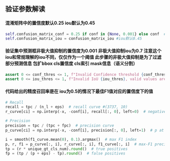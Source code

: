 ## 验证参数解读

#### 混淆矩阵中的置信度默认0.25  iou默认为0.45
```python
self.confusion_matrix_conf = 0.25 if conf in {None, 0.001} else conf  # apply 0.25 if default val conf is passed
self.confusion_matrix_iou = confusion_matrix_iou #iou默认0.45
```


#### 验证集中预测框非极大值抑制的置信度为0.001  非极大值抑制iou为0.7  注意这个iou和常规理解的iou不同，仅仅作为一个阈值 此步骤的非极大值抑制是为了过滤部分预测信息 包扩bbox cls置信度 cls索引 mask信息（语义分割）

```python
assert 0 <= conf_thres <= 1, f"Invalid Confidence threshold {conf_thres}, valid values are between 0.0 and 1.0"
assert 0 <= iou_thres <= 1, f"Invalid IoU {iou_thres}, valid values are between 0.0 and 1.0"
```

#### 代码给出的精度召回率是在    iou为0.5的情况下最佳F1值对应的置信度下的值
```python
# Recall
recall = tpc / (n_l + eps)  # recall curve #(3737, 10)
r_curve[ci] = np.interp(-x, -conf[i], recall[:, 0], left=0)  # negative x, xp because xp decreases   iou阈值是0.5

# Precision
precision = tpc / (tpc + fpc)  # precision curve
p_curve[ci] = np.interp(-x, -conf[i], precision[:, 0], left=1)  # p at pr_score

i = smooth(f1_curve.mean(0), 0.1).argmax()  # max F1 index
p, r, f1 = p_curve[:, i], r_curve[:, i], f1_curve[:, i]  # max-F1 precision, recall, F1 values
tp = (r * unique_gt_cls_num).round()  # true positives
fp = (tp / (p + eps) - tp).round()  # false positives
```